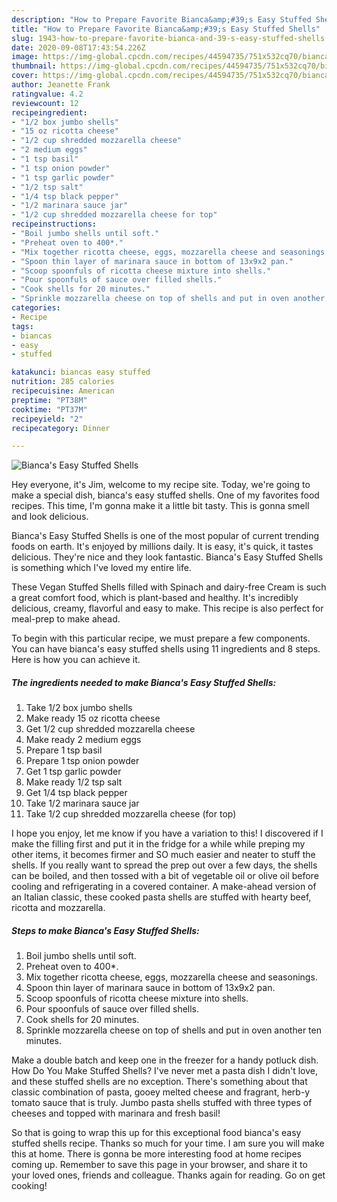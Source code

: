 ```yaml
---
description: "How to Prepare Favorite Bianca&amp;#39;s Easy Stuffed Shells"
title: "How to Prepare Favorite Bianca&amp;#39;s Easy Stuffed Shells"
slug: 1943-how-to-prepare-favorite-bianca-and-39-s-easy-stuffed-shells
date: 2020-09-08T17:43:54.226Z
image: https://img-global.cpcdn.com/recipes/44594735/751x532cq70/biancas-easy-stuffed-shells-recipe-main-photo.jpg
thumbnail: https://img-global.cpcdn.com/recipes/44594735/751x532cq70/biancas-easy-stuffed-shells-recipe-main-photo.jpg
cover: https://img-global.cpcdn.com/recipes/44594735/751x532cq70/biancas-easy-stuffed-shells-recipe-main-photo.jpg
author: Jeanette Frank
ratingvalue: 4.2
reviewcount: 12
recipeingredient:
- "1/2 box jumbo shells"
- "15 oz ricotta cheese"
- "1/2 cup shredded mozzarella cheese"
- "2 medium eggs"
- "1 tsp basil"
- "1 tsp onion powder"
- "1 tsp garlic powder"
- "1/2 tsp salt"
- "1/4 tsp black pepper"
- "1/2 marinara sauce jar"
- "1/2 cup shredded mozzarella cheese for top"
recipeinstructions:
- "Boil jumbo shells until soft."
- "Preheat oven to 400*."
- "Mix together ricotta cheese, eggs, mozzarella cheese and seasonings."
- "Spoon thin layer of marinara sauce in bottom of 13x9x2 pan."
- "Scoop spoonfuls of ricotta cheese mixture into shells."
- "Pour spoonfuls of sauce over filled shells."
- "Cook shells for 20 minutes."
- "Sprinkle mozzarella cheese on top of shells and put in oven another ten minutes."
categories:
- Recipe
tags:
- biancas
- easy
- stuffed

katakunci: biancas easy stuffed 
nutrition: 285 calories
recipecuisine: American
preptime: "PT38M"
cooktime: "PT37M"
recipeyield: "2"
recipecategory: Dinner

---
```



![Bianca&#39;s Easy Stuffed Shells](https://img-global.cpcdn.com/recipes/44594735/751x532cq70/biancas-easy-stuffed-shells-recipe-main-photo.jpg)

Hey everyone, it's Jim, welcome to my recipe site. Today, we're going to make a special dish, bianca&#39;s easy stuffed shells. One of my favorites food recipes. This time, I'm gonna make it a little bit tasty. This is gonna smell and look delicious.

Bianca&#39;s Easy Stuffed Shells is one of the most popular of current trending foods on earth. It's enjoyed by millions daily. It is easy, it's quick, it tastes delicious. They're nice and they look fantastic. Bianca&#39;s Easy Stuffed Shells is something which I've loved my entire life.

These Vegan Stuffed Shells filled with Spinach and dairy-free Cream is such a great comfort food, which is plant-based and healthy. It&#39;s incredibly delicious, creamy, flavorful and easy to make. This recipe is also perfect for meal-prep to make ahead.


To begin with this particular recipe, we must prepare a few components. You can have bianca&#39;s easy stuffed shells using 11 ingredients and 8 steps. Here is how you can achieve it.

<!--inarticleads1-->

##### The ingredients needed to make Bianca&#39;s Easy Stuffed Shells:

1. Take 1/2 box jumbo shells
1. Make ready 15 oz ricotta cheese
1. Get 1/2 cup shredded mozzarella cheese
1. Make ready 2 medium eggs
1. Prepare 1 tsp basil
1. Prepare 1 tsp onion powder
1. Get 1 tsp garlic powder
1. Make ready 1/2 tsp salt
1. Get 1/4 tsp black pepper
1. Take 1/2 marinara sauce jar
1. Take 1/2 cup shredded mozzarella cheese (for top)


I hope you enjoy, let me know if you have a variation to this! I discovered if I make the filling first and put it in the fridge for a while while preping my other items, it becomes firmer and SO much easier and neater to stuff the shells. If you really want to spread the prep out over a few days, the shells can be boiled, and then tossed with a bit of vegetable oil or olive oil before cooling and refrigerating in a covered container. A make-ahead version of an Italian classic, these cooked pasta shells are stuffed with hearty beef, ricotta and mozzarella. 

<!--inarticleads2-->

##### Steps to make Bianca&#39;s Easy Stuffed Shells:

1. Boil jumbo shells until soft.
1. Preheat oven to 400*.
1. Mix together ricotta cheese, eggs, mozzarella cheese and seasonings.
1. Spoon thin layer of marinara sauce in bottom of 13x9x2 pan.
1. Scoop spoonfuls of ricotta cheese mixture into shells.
1. Pour spoonfuls of sauce over filled shells.
1. Cook shells for 20 minutes.
1. Sprinkle mozzarella cheese on top of shells and put in oven another ten minutes.


Make a double batch and keep one in the freezer for a handy potluck dish. How Do You Make Stuffed Shells? I&#39;ve never met a pasta dish I didn&#39;t love, and these stuffed shells are no exception. There&#39;s something about that classic combination of pasta, gooey melted cheese and fragrant, herb-y tomato sauce that is truly. Jumbo pasta shells stuffed with three types of cheeses and topped with marinara and fresh basil! 

So that is going to wrap this up for this exceptional food bianca&#39;s easy stuffed shells recipe. Thanks so much for your time. I am sure you will make this at home. There is gonna be more interesting food at home recipes coming up. Remember to save this page in your browser, and share it to your loved ones, friends and colleague. Thanks again for reading. Go on get cooking!
